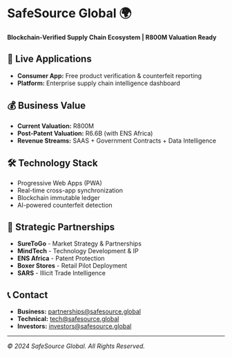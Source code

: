# SafeSource Global 🌍

**Blockchain-Verified Supply Chain Ecosystem | R800M Valuation Ready**

## 🚀 Live Applications
- **Consumer App:** Free product verification & counterfeit reporting  
- **Platform:** Enterprise supply chain intelligence dashboard

## 💰 Business Value
- **Current Valuation:** R800M
- **Post-Patent Valuation:** R6.6B (with ENS Africa)
- **Revenue Streams:** SAAS + Government Contracts + Data Intelligence

## 🛠️ Technology Stack
- Progressive Web Apps (PWA)
- Real-time cross-app synchronization
- Blockchain immutable ledger
- AI-powered counterfeit detection

## 🔗 Strategic Partnerships
- **SureToGo** - Market Strategy & Partnerships
- **MindTech** - Technology Development & IP
- **ENS Africa** - Patent Protection
- **Boxer Stores** - Retail Pilot Deployment
- **SARS** - Illicit Trade Intelligence

## 📞 Contact
- **Business:** partnerships@safesource.global
- **Technical:** tech@safesource.global
- **Investors:** investors@safesource.global

---
*© 2024 SafeSource Global. All Rights Reserved.*